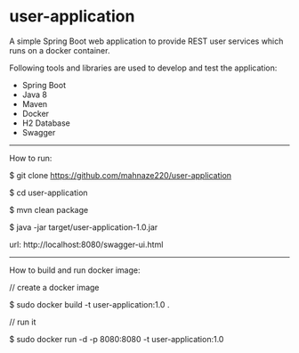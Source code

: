 # user-application
A simple Spring Boot web application to provide REST user services which runs on a docker container.


Following tools and libraries are used to develop and test the application:
- Spring Boot 
- Java 8 
- Maven
- Docker
- H2 Database
- Swagger

---------------------------------------------------------
How to run:

  $ git clone https://github.com/mahnaze220/user-application

  $ cd user-application

  $ mvn clean package

  $ java -jar target/user-application-1.0.jar

  url: http://localhost:8080/swagger-ui.html
  
---------------------------------------------------------  

How to build and run docker image:

  // create a docker image

  $ sudo docker build -t user-application:1.0 .


  // run it

  $ sudo docker run -d -p 8080:8080 -t user-application:1.0
